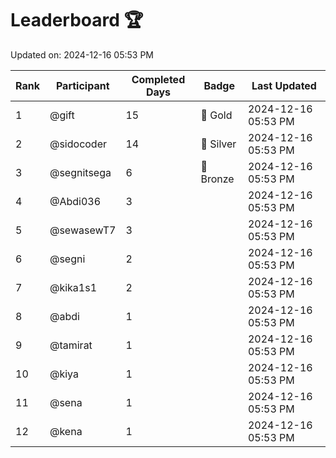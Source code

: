 # Leaderboard 🏆

Updated on: 2024-12-16 05:53 PM

| Rank | Participant       | Completed Days | Badge      | Last Updated         |
|------|-------------------|----------------|------------|----------------------|
| 1    | @gift             | 15             | 🏅 Gold     | 2024-12-16 05:53 PM |
| 2    | @sidocoder        | 14             | 🥈 Silver   | 2024-12-16 05:53 PM |
| 3    | @segnitsega       | 6              | 🥉 Bronze   | 2024-12-16 05:53 PM |
| 4    | @Abdi036          | 3              |            | 2024-12-16 05:53 PM |
| 5    | @sewasewT7        | 3              |            | 2024-12-16 05:53 PM |
| 6    | @segni            | 2              |            | 2024-12-16 05:53 PM |
| 7    | @kika1s1          | 2              |            | 2024-12-16 05:53 PM |
| 8    | @abdi             | 1              |            | 2024-12-16 05:53 PM |
| 9    | @tamirat          | 1              |            | 2024-12-16 05:53 PM |
| 10   | @kiya             | 1              |            | 2024-12-16 05:53 PM |
| 11   | @sena             | 1              |            | 2024-12-16 05:53 PM |
| 12   | @kena             | 1              |            | 2024-12-16 05:53 PM |
